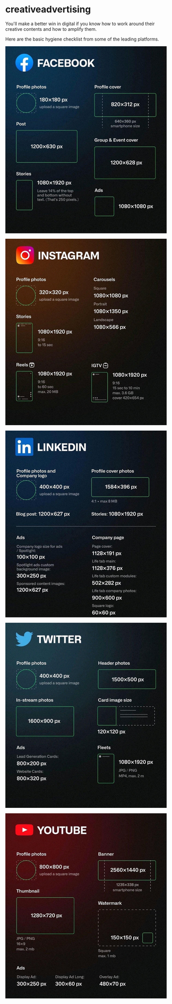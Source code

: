 # creativeadvertising
You'll make a better win in digital if you know how to work around their creative contents and how to amplify them.


Here are the basic hygiene checklist from some of the leading platforms.


![Alt text](https://github.com/dearvn/creativeadvertising/raw/main/faceboo.jpeg?raw=true "Faceboo")


![Alt text](https://github.com/dearvn/creativeadvertising/raw/main/instagram.jpeg?raw=true "Instagram")


![Alt text](https://github.com/dearvn/creativeadvertising/raw/main/linkedin.jpeg?raw=true "Linkedin")


![Alt text](https://github.com/dearvn/creativeadvertising/raw/main/twitter.jpeg?raw=true "Twitter")


![Alt text](https://github.com/dearvn/creativeadvertising/raw/main/youtube.jpeg?raw=true "Youtube")
